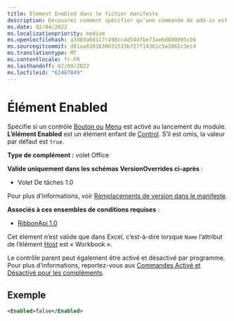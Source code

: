 ```yaml
---
title: Élément Enabled dans le fichier manifeste
description: Découvrez comment spécifier qu’une commande de add-in est désactivée au lancement du module.
ms.date: 02/04/2022
ms.localizationpriority: medium
ms.openlocfilehash: a3d83a6d117c498cc4d54dfbe73ae6d800995cb6
ms.sourcegitcommit: d01aa8101630031515bf27f14361c5a3062c3ec4
ms.translationtype: MT
ms.contentlocale: fr-FR
ms.lasthandoff: 02/09/2022
ms.locfileid: "62467849"
---
```

# <a name="enabled-element"></a>Élément Enabled

Spécifie si un contrôle [Bouton ou](control-button.md) [Menu](control-menu.md) est activé au lancement du module. **L’élément Enabled** est un élément enfant de [Control](control.md). S’il est omis, la valeur par défaut est `true`.

**Type de complément :** volet Office

**Valide uniquement dans les schémas VersionOverrides ci-après** :

- Volet De tâches 1.0

Pour plus d’informations, voir [Remplacements de version dans le manifeste](../../develop/add-in-manifests.md#version-overrides-in-the-manifest).

**Associés à ces ensembles de conditions requises** :

- [RibbonApi 1.0](../requirement-sets/ribbon-api-requirement-sets.md)

Cet élément n’est valide que dans Excel, c’est-à-dire lorsque `Name` l’attribut de l’élément [Host](host.md) est « Workbook ».

Le contrôle parent peut également être activé et désactivé par programme. Pour plus d’informations, reportez-vous aux [Commandes Activé et Désactivé pour les compléments](../../design/disable-add-in-commands.md).

## <a name="example"></a>Exemple

```xml
<Enabled>false</Enabled>
```
